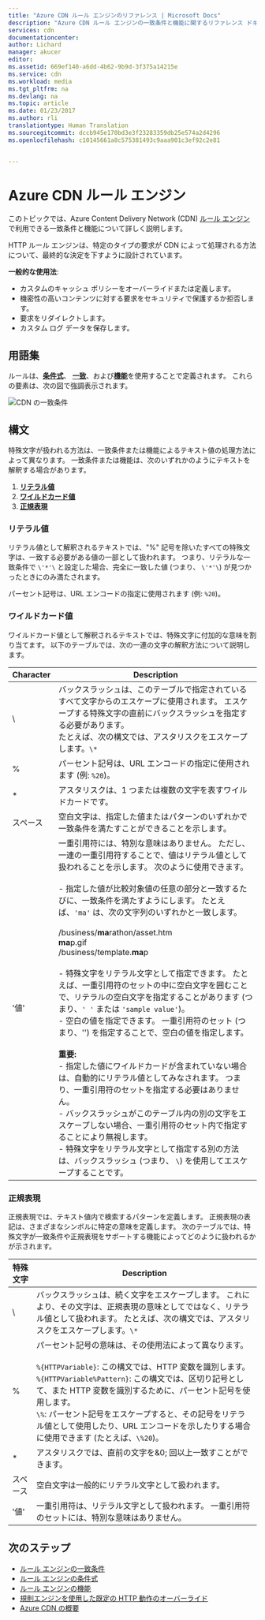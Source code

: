 ```yaml
---
title: "Azure CDN ルール エンジンのリファレンス | Microsoft Docs"
description: "Azure CDN ルール エンジンの一致条件と機能に関するリファレンス ドキュメント。"
services: cdn
documentationcenter: 
author: Lichard
manager: akucer
editor: 
ms.assetid: 669ef140-a6dd-4b62-9b9d-3f375a14215e
ms.service: cdn
ms.workload: media
ms.tgt_pltfrm: na
ms.devlang: na
ms.topic: article
ms.date: 01/23/2017
ms.author: rli
translationtype: Human Translation
ms.sourcegitcommit: dccb945e170bd3e3f23283359db25e574a2d4296
ms.openlocfilehash: c10145661a8c575381493c9aaa901c3ef92c2e81


---
```

# <a name="azure-cdn-rules-engine"></a>Azure CDN ルール エンジン
このトピックでは、Azure Content Delivery Network (CDN) [ルール エンジン](cdn-rules-engine.md)で利用できる一致条件と機能について詳しく説明します。

HTTP ルール エンジンは、特定のタイプの要求が CDN によって処理される方法について、最終的な決定を下すように設計されています。

**一般的な使用法**:

- カスタムのキャッシュ ポリシーをオーバーライドまたは定義します。
- 機密性の高いコンテンツに対する要求をセキュリティで保護するか拒否します。
- 要求をリダイレクトします。
- カスタム ログ データを保存します。

## <a name="terminology"></a>用語集
ルールは、[**条件式**](cdn-rules-engine-reference-conditional-expressions.md)、 [**一致**](cdn-rules-engine-reference-match-conditions.md)、および[**機能**](cdn-rules-engine-reference-features.md)を使用することで定義されます。 これらの要素は、次の図で強調表示されます。

 ![CDN の一致条件](./media/cdn-rules-engine-reference/cdn-rules-engine-terminology.png)

## <a name="syntax"></a>構文

特殊文字が扱われる方法は、一致条件または機能によるテキスト値の処理方法によって異なります。 一致条件または機能は、次のいずれかのようにテキストを解釈する場合があります。

1. [**リテラル値**](#literal-values) 
2. [**ワイルドカード値**](#wildcard-values)
3. [**正規表現**](#regular-expressions)

### <a name="literal-values"></a>リテラル値
リテラル値として解釈されるテキストでは、"%" 記号を除いたすべての特殊文字は、一致する必要がある値の一部として扱われます。 つまり、リテラルな一致条件で `\'*'\` と設定した場合、完全に一致した値 (つまり、 `\'*'\`) が見つかったときにのみ満たされます。
 
パーセント記号は、URL エンコードの指定に使用されます (例: `%20`)。

### <a name="wildcard-values"></a>ワイルドカード値
ワイルドカード値として解釈されるテキストでは、特殊文字に付加的な意味を割り当てます。 以下のテーブルでは、次の一連の文字の解釈方法について説明します。

Character | Description
----------|------------
\ | バックスラッシュは、このテーブルで指定されているすべて文字からのエスケープに使用されます。 エスケープする特殊文字の直前にバックスラッシュを指定する必要があります。<br/>たとえば、次の構文では、アスタリスクをエスケープします。`\*`
% | パーセント記号は、URL エンコードの指定に使用されます (例: `%20`)。
* | アスタリスクは、1 つまたは複数の文字を表すワイルドカードです。
スペース | 空白文字は、指定した値またはパターンのいずれかで一致条件を満たすことができることを示します。
'値' | 一重引用符には、特別な意味はありません。 ただし、一連の一重引用符することで、値はリテラル値として扱われることを示します。 次のように使用できます。<br><br/>- 指定した値が比較対象値の任意の部分と一致するたびに、一致条件を満たすようにします。  たとえば、`'ma'` は、次の文字列のいずれかと一致します。 <br/><br/>/business/**ma**rathon/asset.htm<br/>**ma**p.gif<br/>/business/template.**ma**p<br /><br />- 特殊文字をリテラル文字として指定できます。 たとえば、一重引用符のセットの中に空白文字を囲むことで、リテラルの空白文字を指定することがあります (つまり、`' '` または `'sample value'`)。<br/>- 空白の値を指定できます。 一重引用符のセット (つまり、'') を指定することで、空白の値を指定します。<br /><br/>**重要:**<br/>- 指定した値にワイルドカードが含まれていない場合は、自動的にリテラル値としてみなされます。 つまり、一重引用符のセットを指定する必要はありません。<br/>- バックスラッシュがこのテーブル内の別の文字をエスケープしない場合、一重引用符のセット内で指定することにより無視します。<br/>- 特殊文字をリテラル文字として指定する別の方法は、バックスラッシュ (つまり、 `\`) を使用してエスケープすることです。

### <a name="regular-expressions"></a>正規表現

正規表現では、テキスト値内で検索するパターンを定義します。 正規表現の表記は、さまざまなシンボルに特定の意味を定義します。 次のテーブルでは、特殊文字が一致条件や正規表現をサポートする機能によってどのように扱われるかが示されます。

特殊文字 | Description
------------------|------------
\ | バックスラッシュは、続く文字をエスケープします。 これにより、その文字は、正規表現の意味としてではなく、リテラル値として扱われます。 たとえば、次の構文では、アスタリスクをエスケープします。`\*`
% | パーセント記号の意味は、その使用法によって異なります。<br/><br/> `%{HTTPVariable}`: この構文では、HTTP 変数を識別します。<br/>`%{HTTPVariable%Pattern}`: この構文では、区切り記号として、また HTTP 変数を識別するために、パーセント記号を使用します。<br />`\%`: パーセント記号をエスケープすると、その記号をリテラル値として使用したり、URL エンコードを示したりする場合に使用できます (たとえば、`\%20`)。
* | アスタリスクでは、直前の文字を&0; 回以上一致すことができます。 
スペース | 空白文字は一般的にリテラル文字として扱われます。 
'値' | 一重引用符は、リテラル文字として扱われます。 一重引用符のセットには、特別な意味はありません。


## <a name="next-steps"></a>次のステップ
* [ルール エンジンの一致条件](cdn-rules-engine-reference-match-conditions.md)
* [ルール エンジンの条件式](cdn-rules-engine-reference-conditional-expressions.md)
* [ルール エンジンの機能](cdn-rules-engine-reference-features.md)
* [規則エンジンを使用した既定の HTTP 動作のオーバーライド](cdn-rules-engine.md)
* [Azure CDN の概要](cdn-overview.md)



<!--HONumber=Jan17_HO4-->


